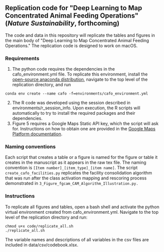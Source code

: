 ## Replication code for "Deep Learning to Map Concentrated Animal Feeding Operations" (*Nature Sustainability*, forthcoming)
The code and data in this repository will replicate the tables and figures in the main body of "Deep Learning to Map Concentrated Animal Feeding Operations." The replication code is designed to work on macOS.

### Requirements
1. The python code requires the dependencies in the cafo_environment.yml file. To replicate this environment, install the [open-source anaconda distribution](https://www.anaconda.com/distribution/), navigate to the top level of the replication directory, and run 
```
conda env create --name cafo -f=environments/cafo_environment.yml
```
2. The R code was developed using the session described in environments/r_session_info. Upon execution, the R scripts will automatically to try to install the required packages and their dependencies.
3. Figure 5 requires a Google Maps Static API key, which the script will ask for. Instructions on how to obtain one are provided in the [Google Maps Platform documentation](https://developers.google.com/maps/documentation/maps-static/get-api-key).

### Naming conventions
Each script that creates a table or a figure is named for the figure or table it creates in the manuscript as it appears in the raw tex file. The naming convention is `[Item number]_[item_type]_[item name]`. The script `create_cafo_facilities.py` replicates the facility consolidation algorithm that was run after the class activation mapping and rescoring process demonstrated in `3_Figure_fgcam_CAM_Algorithm_Illustration.py.`

### Instructions
To replicate all figures and tables, open a bash shell and activate the python virtual environment created from cafo_environment.yml. Navigate to the top level of the replication directory and run:
```
chmod u+x code/replicate_all.sh
./replicate_all.sh
```
The variable names and descriptions of all variables in the csv files are included in data/csv/codebook.xlsx.